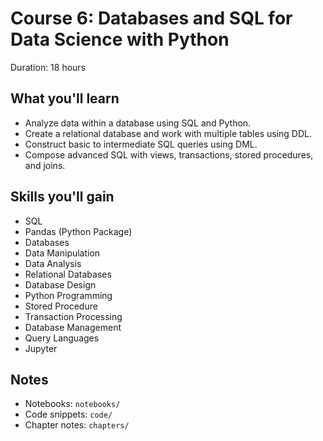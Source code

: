 # Course 6: Databases and SQL for Data Science with Python

Duration: 18 hours

## What you'll learn
- Analyze data within a database using SQL and Python.
- Create a relational database and work with multiple tables using DDL.
- Construct basic to intermediate SQL queries using DML.
- Compose advanced SQL with views, transactions, stored procedures, and joins.

## Skills you'll gain
- SQL
- Pandas (Python Package)
- Databases
- Data Manipulation
- Data Analysis
- Relational Databases
- Database Design
- Python Programming
- Stored Procedure
- Transaction Processing
- Database Management
- Query Languages
- Jupyter

## Notes
- Notebooks: `notebooks/`
- Code snippets: `code/`
- Chapter notes: `chapters/`
